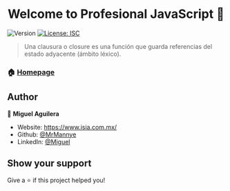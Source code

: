 <h1 align="center">Welcome to Profesional JavaScript 👋</h1>
<p>
  <img alt="Version" src="https://img.shields.io/badge/version-1.0.0-blue.svg?cacheSeconds=2592000" />
  <a href="#" target="_blank">
    <img alt="License: ISC" src="https://img.shields.io/badge/License-ISC-yellow.svg" />
  </a>
</p>

> Una clausura o closure es una función que guarda referencias del estado adyacente (ámbito léxico). 

### 🏠 [Homepage](index.html)

## Author

👤 **Miguel Aguilera**

* Website: https://www.isia.com.mx/
* Github: [@MrMannye](https://github.com/MrMannye)
* LinkedIn: [@Miguel](https://www.linkedin.com/in/miguel-aguilera-sanchez-233567209/)

## Show your support

Give a ⭐️ if this project helped you!